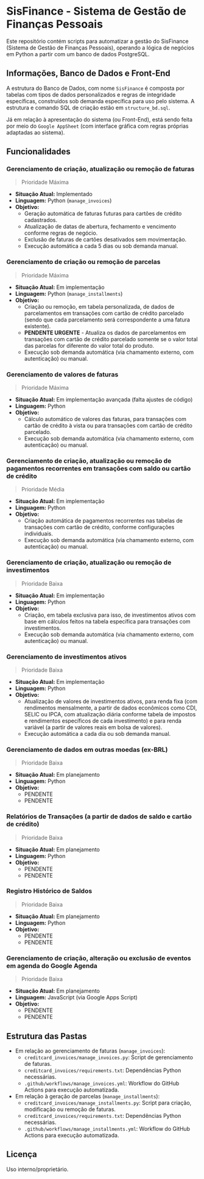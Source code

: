 # SisFinance - Sistema de Gestão de Finanças Pessoais

Este repositório contém scripts para automatizar a gestão do SisFinance (Sistema de Gestão de Finanças Pessoais), operando a lógica de negócios em Python a partir com um banco de dados PostgreSQL.

## Informações, Banco de Dados e Front-End

A estrutura do Banco de Dados, com nome `SisFinance` é composta por tabelas com tipos de dados personalizados e regras de integridade específicas, construídos sob demanda específica para uso pelo sistema. A estrutura e comando SQL de criação estão em `structure_bd.sql`.

Já em relação à apresentação do sistema (ou Front-End), está sendo feita por meio do `Google AppSheet` (com interface gráfica com regras próprias adaptadas ao sistema).

## Funcionalidades
### Gerenciamento de criação, atualização ou remoção de faturas
> Prioridade Máxima
- **Situação Atual:** Implementado
- **Linguagem:** Python (`manage_invoices`)
- **Objetivo:**
    - Geração automática de faturas futuras para cartões de crédito cadastrados.
    - Atualização de datas de abertura, fechamento e vencimento conforme regras de negócio.
    - Exclusão de faturas de cartões desativados sem movimentação.
    - Execução automática a cada 5 dias ou sob demanda manual.
### Gerenciamento de criação ou remoção de parcelas
> Prioridade Máxima
- **Situação Atual:** Em implementação
- **Linguagem:** Python (`manage_installments`)
- **Objetivo:**
    - Criação ou remoção, em tabela personalizada, de dados de parcelamentos em transações com cartão de crédito parcelado (sendo que cada parcelamento será correspondente a uma fatura existente).
    - **PENDENTE URGENTE** - Atualiza os dados de parcelamentos em transações com cartão de crédito parcelado somente se o valor total das parcelas for diferente do valor total do produto.
    - Execução sob demanda automática (via chamamento externo, com autenticação) ou manual. 
### Gerenciamento de valores de faturas
> Prioridade Máxima
- **Situação Atual:** Em implementação avançada (falta ajustes de código)
- **Linguagem:** Python
- **Objetivo:**
    - Cálculo automático de valores das faturas, para transações com cartão de crédito à vista ou para transações com cartão de crédito parcelado.
    - Execução sob demanda automática (via chamamento externo, com autenticação) ou manual. 
### Gerenciamento de criação, atualização ou remoção de pagamentos recorrentes em transações com saldo ou cartão de crédito
> Prioridade Média
- **Situação Atual:** Em implementação
- **Linguagem:** Python
- **Objetivo:**
    - Criação automática de pagamentos recorrentes nas tabelas de transações com cartão de crédito, conforme configurações individuais.
    - Execução sob demanda automática (via chamamento externo, com autenticação) ou manual.
### Gerenciamento de criação, atualização ou remoção de investimentos
> Prioridade Baixa
- **Situação Atual:** Em implementação
- **Linguagem:** Python
- **Objetivo:**
    - Criação, em tabela exclusiva para isso, de investimentos ativos com base em cálculos feitos na tabela específica para transações com investimentos. 
    - Execução sob demanda automática (via chamamento externo, com autenticação) ou manual.
### Gerenciamento de investimentos ativos
> Prioridade Baixa
- **Situação Atual:** Em implementação
- **Linguagem:** Python
- **Objetivo:**
    - Atualização de valores de investimentos ativos, para renda fixa (com rendimentos mensalmente, a partir de dados econômicos como CDI, SELIC ou IPCA, com atualização diária conforme tabela de impostos e rendimentos específicos de cada investimento) e para renda variável (a partir de valores reais em bolsa de valores).
    - Execução automática a cada dia ou sob demanda manual.
### Gerenciamento de dados em outras moedas (ex-BRL)
> Prioridade Baixa
- **Situação Atual:** Em planejamento
- **Linguagem:** Python
- **Objetivo:**
    - PENDENTE
    - PENDENTE
### Relatórios de Transações (a partir de dados de saldo e cartão de crédito)
> Prioridade Baixa
- **Situação Atual:** Em planejamento
- **Linguagem:** Python
- **Objetivo:**
    - PENDENTE
    - PENDENTE
### Registro Histórico de Saldos
> Prioridade Baixa
- **Situação Atual:** Em planejamento
- **Linguagem:** Python
- **Objetivo:**
    - PENDENTE
    - PENDENTE
### Gerenciamento de criação, alteração ou exclusão de eventos em agenda do Google Agenda
> Prioridade Baixa
- **Situação Atual:** Em planejamento
- **Linguagem:** JavaScript (via Google Apps Script)
- **Objetivo:**
    - PENDENTE
    - PENDENTE

## Estrutura das Pastas
- Em relação ao gerenciamento de faturas (`manage_invoices`):
    - `creditcard_invoices/manage_invoices.py`: Script de gerenciamento de faturas.
    - `creditcard_invoices/requirements.txt`: Dependências Python necessárias.
    - `.github/workflows/manage_invoices.yml`: Workflow do GitHub Actions para execução automatizada.
- Em relação à geração de parcelas (`manage_installments`):
    - `creditcard_invoices/manage_installments.py`: Script para criação, modificação ou remoção de faturas.
    - `creditcard_invoices/requirements.txt`: Dependências Python necessárias.
    - `.github/workflows/manage_installments.yml`: Workflow do GitHub Actions para execução automatizada.

## Licença
Uso interno/proprietário.
